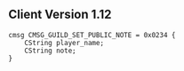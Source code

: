 ## Client Version 1.12

```rust,ignore
cmsg CMSG_GUILD_SET_PUBLIC_NOTE = 0x0234 {
    CString player_name;    
    CString note;    
}

```
